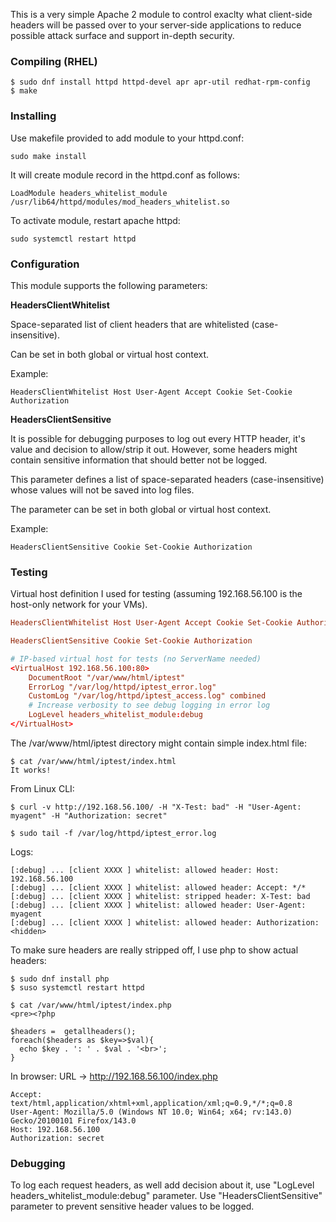 
This is a very simple Apache 2 module to control exaclty what client-side headers will
be passed over to your server-side applications to reduce possible attack surface and
support in-depth security.

### Compiling (RHEL)

```
$ sudo dnf install httpd httpd-devel apr apr-util redhat-rpm-config
$ make
```


### Installing

Use makefile provided to add module to your httpd.conf:

```
sudo make install
```

It will create module record in the httpd.conf as follows:

```
LoadModule headers_whitelist_module /usr/lib64/httpd/modules/mod_headers_whitelist.so
```

To activate module, restart apache httpd:

```
sudo systemctl restart httpd
```

### Configuration 

This module supports the following parameters:

**HeadersClientWhitelist**

Space-separated list of client headers that are whitelisted (case-insensitive).

Can be set in both global or virtual host context.

Example:
```
HeadersClientWhitelist Host User-Agent Accept Cookie Set-Cookie Authorization
```

**HeadersClientSensitive**

It is possible for debugging purposes to log out every HTTP header, it's value and decision
to allow/strip it out. However, some headers might contain sensitive information that should
better not be logged. 

This parameter defines a list of space-separated headers (case-insensitive) whose values will 
not be saved into log files.

The parameter can be set in both global or virtual host context.

Example: 
```
HeadersClientSensitive Cookie Set-Cookie Authorization
```

### Testing

Virtual host definition I used for testing (assuming 192.168.56.100 is the host-only network 
for your VMs).

```httpd.conf
HeadersClientWhitelist Host User-Agent Accept Cookie Set-Cookie Authorization

HeadersClientSensitive Cookie Set-Cookie Authorization

# IP-based virtual host for tests (no ServerName needed)
<VirtualHost 192.168.56.100:80>
    DocumentRoot "/var/www/html/iptest"
    ErrorLog "/var/log/httpd/iptest_error.log"
    CustomLog "/var/log/httpd/iptest_access.log" combined
    # Increase verbosity to see debug logging in error log
    LogLevel headers_whitelist_module:debug
</VirtualHost>
```

The /var/www/html/iptest directory might contain simple index.html file:

```
$ cat /var/www/html/iptest/index.html
It works!
```

From Linux CLI:

```
$ curl -v http://192.168.56.100/ -H "X-Test: bad" -H "User-Agent: myagent" -H "Authorization: secret"

$ sudo tail -f /var/log/httpd/iptest_error.log
```

Logs:
```
[:debug] ... [client XXXX ] whitelist: allowed header: Host: 192.168.56.100
[:debug] ... [client XXXX ] whitelist: allowed header: Accept: */*
[:debug] ... [client XXXX ] whitelist: stripped header: X-Test: bad
[:debug] ... [client XXXX ] whitelist: allowed header: User-Agent: myagent
[:debug] ... [client XXXX ] whitelist: allowed header: Authorization: <hidden>
```

To make sure headers are really stripped off, I use php to show actual headers:


```
$ sudo dnf install php
$ suso systemctl restart httpd
```

```
$ cat /var/www/html/iptest/index.php
<pre><?php

$headers =  getallheaders();
foreach($headers as $key=>$val){
  echo $key . ': ' . $val . '<br>';
}
```

In browser:
URL -> http://192.168.56.100/index.php

```text
Accept: text/html,application/xhtml+xml,application/xml;q=0.9,*/*;q=0.8
User-Agent: Mozilla/5.0 (Windows NT 10.0; Win64; x64; rv:143.0) Gecko/20100101 Firefox/143.0
Host: 192.168.56.100
Authorization: secret
```

### Debugging

To log each request headers, as well add decision about it, use "LogLevel headers_whitelist_module:debug" 
parameter. Use "HeadersClientSensitive" parameter to prevent sensitive header values to be logged.
